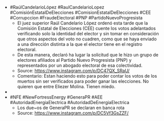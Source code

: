- #RaúlCandelarioLópez #RaulCandelarioLopez #ComisiónEstatalDeElecciones #ComisionEstatalDeElecciones #CEE #Corrupccion #FraudeElectoral #PNP #PartidoNuevoProgresista
	- El juez superior Raúl Candelario López ordenó esta tarde que la Comisión Estatal de Elecciones (CEE) cuente los votos adelantados verificando solo la identidad del elector y sin tomar en consideración que otros aspectos del voto no cuadren, como que se haya enviado a una dirección distinta a la que el elector tiene en el registro electoral.
	- De esta manera, declaró ha lugar la solicitud que le hizo un grupo de electores afiliados al Partido Nuevo Progresista (PNP) y representados por un abogado electoral de esa colectividad.
	- Source: https://www.instagram.com/p/DC47QX_SRaU/
	- Comentario: Estan haciendo esto para poder contar los votos de los muertos sin ser verificados para poder ganar las elecciones. No quieren que entre Eliezer Molina. Tienen miedo.
-
- #NFE #NewFortressEnergy #GeneraPR #AEE #AutoridadEnergiaElectrica #AutoridadDeEnergiaElectrica
	- Los due~os de GeneraPR se declaran en banca rota
	- Source: https://www.instagram.com/p/DC5Vf3GsZZF/